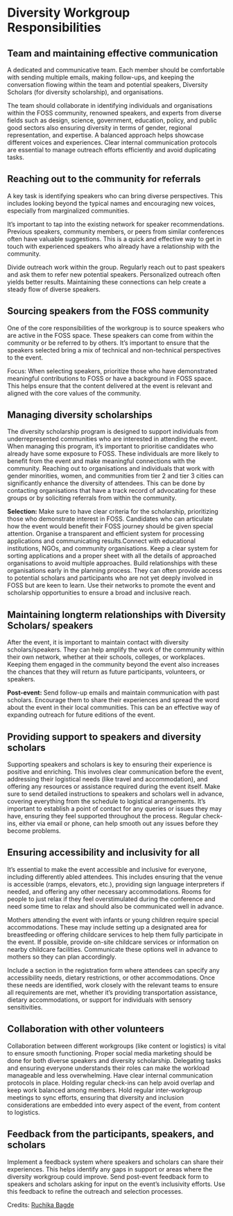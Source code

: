 # Diversity Workgroup Responsibilities

## Team and maintaining effective communication

A dedicated and communicative team. Each member should be comfortable with sending multiple emails, making follow-ups, and keeping the conversation flowing within the team and potential speakers, Diversity Scholars (for diversity scholarship), and organisations.

The team should collaborate in identifying individuals and organisations within the FOSS community, renowned speakers, and experts from diverse fields such as design, science, government, education, policy, and public good sectors also ensuring diversity in terms of gender, regional representation, and expertise. A balanced approach helps showcase different voices and experiences. Clear internal communication protocols are essential to manage outreach efforts efficiently and avoid duplicating tasks.

## Reaching out to the community for referrals

A key task is identifying speakers who can bring diverse perspectives. This includes looking beyond the typical names and encouraging new voices, especially from marginalized communities.

It’s important to tap into the existing network for speaker recommendations. Previous speakers, community members, or peers from similar conferences often have valuable suggestions. This is a quick and effective way to get in touch with experienced speakers who already have a relationship with the community.

Divide outreach work within the group. Regularly reach out to past speakers and ask them to refer new potential speakers. Personalized outreach often yields better results. Maintaining these connections can help create a steady flow of diverse speakers.

## Sourcing speakers from the FOSS community

One of the core responsibilities of the workgroup is to source speakers who are active in the FOSS space. These speakers can come from within the community or be referred to by others. It’s important to ensure that the speakers selected bring a mix of technical and non-technical perspectives to the event.

Focus: When selecting speakers, prioritize those who have demonstrated meaningful contributions to FOSS or have a background in FOSS space. This helps ensure that the content delivered at the event is relevant and aligned with the core values of the community.

## Managing diversity scholarships

The diversity scholarship program is designed to support individuals from underrepresented communities who are interested in attending the event. When managing this program, it’s important to prioritise candidates who already have some exposure to FOSS. These individuals are more likely to benefit from the event and make meaningful connections with the community. Reaching out to organisations and individuals that work with gender minorities, women, and communities from tier 2 and tier 3 cities can significantly enhance the diversity of attendees. This can be done by contacting organisations that have a track record of advocating for these groups or by soliciting referrals from within the community.


**Selection:** Make sure to have clear criteria for the scholarship, prioritizing those who demonstrate interest in FOSS. Candidates who can articulate how the event would benefit their FOSS journey should be given special attention. Organise a transparent and efficient system for processing applications and communicating results.Connect with educational institutions, NGOs, and community organisations. Keep a clear system for sorting applications and a proper sheet with all the details of approached organisations to avoid multiple approaches. Build relationships with these organisations early in the planning process. They can often provide access to potential scholars and participants who are not yet deeply involved in FOSS but are keen to learn. Use their networks to promote the event and scholarship opportunities to ensure a broad and inclusive reach.


## Maintaining longterm relationships with Diversity Scholars/ speakers

After the event, it is important to maintain contact with diversity scholars/speakers. They can help amplify the work of the community within their own network, whether at their schools, colleges, or workplaces. Keeping them engaged in the community beyond the event also increases the chances that they will return as future participants, volunteers, or speakers.

**Post-event:** Send follow-up emails and maintain communication with past scholars. Encourage them to share their experiences and spread the word about the event in their local communities. This can be an effective way of expanding outreach for future editions of the event.

## Providing support to speakers and diversity scholars

Supporting speakers and scholars is key to ensuring their experience is positive and enriching. This involves clear communication before the event, addressing their logistical needs (like travel and accommodation), and offering any resources or assistance required during the event itself. Make sure to send detailed instructions to speakers and scholars well in advance, covering everything from the schedule to logistical arrangements. It’s important to establish a point of contact for any queries or issues they may have, ensuring they feel supported throughout the process. Regular check-ins, either via email or phone, can help smooth out any issues before they become problems.

## Ensuring accessibility and inclusivity for all

It’s essential to make the event accessible and inclusive for everyone, including differently abled attendees. This includes ensuring that the venue is accessible (ramps, elevators, etc.), providing sign language interpreters if needed, and offering any other necessary accommodations. Rooms for people to just relax if they feel overstimulated during the conference and need some time to relax and should also be communicated well in advance.

Mothers attending the event with infants or young children require special accommodations. These may include setting up a designated area for breastfeeding or offering childcare services to help them fully participate in the event. If possible, provide on-site childcare services or information on nearby childcare facilities. Communicate these options well in advance to mothers so they can plan accordingly.

Include a section in the registration form where attendees can specify any accessibility needs, dietary restrictions, or other accommodations. Once these needs are identified, work closely with the relevant teams to ensure all requirements are met, whether it’s providing transportation assistance, dietary accommodations, or support for individuals with sensory sensitivities.

## Collaboration with other volunteers


Collaboration between different workgroups (like content or logistics) is vital to ensure smooth functioning. Proper social media marketing should be done for both diverse speakers and diversity scholarship. Delegating tasks and ensuring everyone understands their roles can make the workload manageable and less overwhelming. Have clear internal communication protocols in place. Holding regular check-ins can help avoid overlap and keep work balanced among members. Hold regular inter-workgroup meetings to sync efforts, ensuring that diversity and inclusion considerations are embedded into every aspect of the event, from content to logistics.

## Feedback from the participants, speakers, and scholars

Implement a feedback system where speakers and scholars can share their experiences. This helps identify any gaps in support or areas where the diversity workgroup could improve. Send post-event feedback form to speakers and scholars asking for input on the event’s inclusivity efforts. Use this feedback to refine the outreach and selection processes.

Credits: [Ruchika Bagde](fossunited.org/ruchika)
